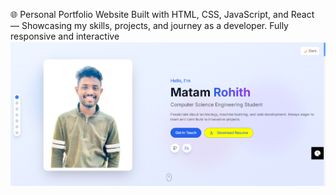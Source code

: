 🌐 Personal Portfolio Website
Built with HTML, CSS, JavaScript, and React — Showcasing my skills, projects, and journey as a developer. Fully responsive and interactive
![Header](portfolio.png)
